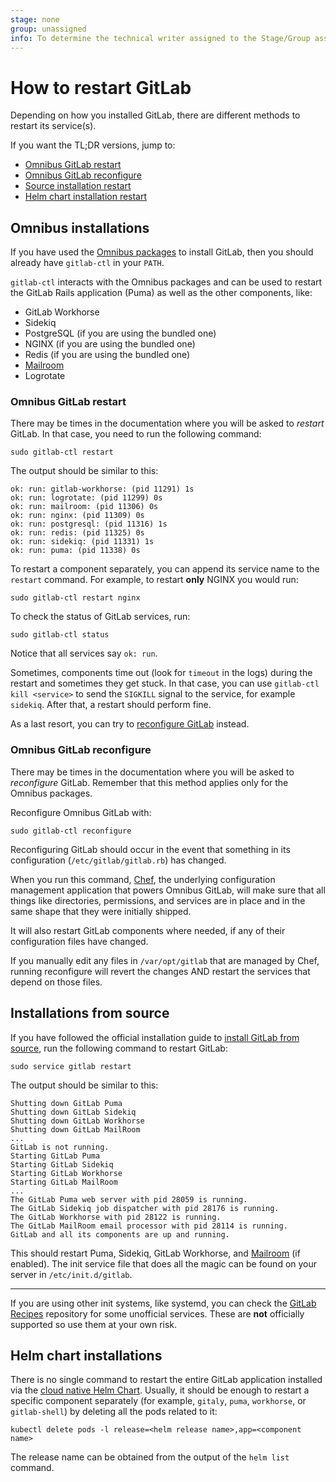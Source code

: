 ```yaml
---
stage: none
group: unassigned
info: To determine the technical writer assigned to the Stage/Group associated with this page, see https://about.gitlab.com/handbook/engineering/ux/technical-writing/#designated-technical-writers
---
```


# How to restart GitLab

Depending on how you installed GitLab, there are different methods to restart
its service(s).

If you want the TL;DR versions, jump to:

- [Omnibus GitLab restart](#omnibus-gitlab-restart)
- [Omnibus GitLab reconfigure](#omnibus-gitlab-reconfigure)
- [Source installation restart](#installations-from-source)
- [Helm chart installation restart](#helm-chart-installations)

## Omnibus installations

If you have used the [Omnibus packages](https://about.gitlab.com/install/) to install GitLab, then
you should already have `gitlab-ctl` in your `PATH`.

`gitlab-ctl` interacts with the Omnibus packages and can be used to restart the
GitLab Rails application (Puma) as well as the other components, like:

- GitLab Workhorse
- Sidekiq
- PostgreSQL (if you are using the bundled one)
- NGINX (if you are using the bundled one)
- Redis (if you are using the bundled one)
- [Mailroom](reply_by_email.md)
- Logrotate

### Omnibus GitLab restart

There may be times in the documentation where you will be asked to _restart_
GitLab. In that case, you need to run the following command:

```shell
sudo gitlab-ctl restart
```

The output should be similar to this:

```plaintext
ok: run: gitlab-workhorse: (pid 11291) 1s
ok: run: logrotate: (pid 11299) 0s
ok: run: mailroom: (pid 11306) 0s
ok: run: nginx: (pid 11309) 0s
ok: run: postgresql: (pid 11316) 1s
ok: run: redis: (pid 11325) 0s
ok: run: sidekiq: (pid 11331) 1s
ok: run: puma: (pid 11338) 0s
```

To restart a component separately, you can append its service name to the
`restart` command. For example, to restart **only** NGINX you would run:

```shell
sudo gitlab-ctl restart nginx
```

To check the status of GitLab services, run:

```shell
sudo gitlab-ctl status
```

Notice that all services say `ok: run`.

Sometimes, components time out (look for `timeout` in the logs) during the
restart and sometimes they get stuck.
In that case, you can use `gitlab-ctl kill <service>` to send the `SIGKILL`
signal to the service, for example `sidekiq`. After that, a restart should
perform fine.

As a last resort, you can try to
[reconfigure GitLab](#omnibus-gitlab-reconfigure) instead.

### Omnibus GitLab reconfigure

There may be times in the documentation where you will be asked to _reconfigure_
GitLab. Remember that this method applies only for the Omnibus packages.

Reconfigure Omnibus GitLab with:

```shell
sudo gitlab-ctl reconfigure
```

Reconfiguring GitLab should occur in the event that something in its
configuration (`/etc/gitlab/gitlab.rb`) has changed.

When you run this command, [Chef](https://www.chef.io/products/chef-infra/), the underlying configuration management
application that powers Omnibus GitLab, will make sure that all things like directories,
permissions, and services are in place and in the same shape that they were
initially shipped.

It will also restart GitLab components where needed, if any of their
configuration files have changed.

If you manually edit any files in `/var/opt/gitlab` that are managed by Chef,
running reconfigure will revert the changes AND restart the services that
depend on those files.

## Installations from source

If you have followed the official installation guide to [install GitLab from
source](../install/installation.md), run the following command to restart GitLab:

```shell
sudo service gitlab restart
```

The output should be similar to this:

```plaintext
Shutting down GitLab Puma
Shutting down GitLab Sidekiq
Shutting down GitLab Workhorse
Shutting down GitLab MailRoom
...
GitLab is not running.
Starting GitLab Puma
Starting GitLab Sidekiq
Starting GitLab Workhorse
Starting GitLab MailRoom
...
The GitLab Puma web server with pid 28059 is running.
The GitLab Sidekiq job dispatcher with pid 28176 is running.
The GitLab Workhorse with pid 28122 is running.
The GitLab MailRoom email processor with pid 28114 is running.
GitLab and all its components are up and running.
```

This should restart Puma, Sidekiq, GitLab Workhorse, and [Mailroom](reply_by_email.md)
(if enabled). The init service file that does all the magic can be found on
your server in `/etc/init.d/gitlab`.

---

If you are using other init systems, like systemd, you can check the
[GitLab Recipes](https://gitlab.com/gitlab-org/gitlab-recipes/tree/master/init) repository for some unofficial services. These are
**not** officially supported so use them at your own risk.

## Helm chart installations

There is no single command to restart the entire GitLab application installed via
the [cloud native Helm Chart](https://docs.gitlab.com/charts/). Usually, it should be
enough to restart a specific component separately (for example, `gitaly`, `puma`,
`workhorse`, or `gitlab-shell`) by deleting all the pods related to it:

```shell
kubectl delete pods -l release=<helm release name>,app=<component name>
```

The release name can be obtained from the output of the `helm list` command.
